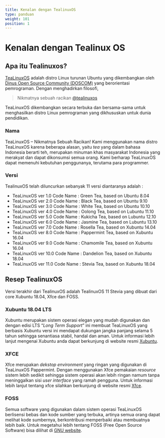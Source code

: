 ```yaml
---
title: Kenalan dengan TealinuxOS
type: panduan
weight: 101
position: 1
---
```


# Kenalan dengan Tealinux OS

## Apa itu Tealinuxos?

[TeaLinuxOS](http://tealinuxos.org/) adalah distro Linux turunan Ubuntu yang dikembangkan oleh [Dinus Open Source Community (DOSCOM)](http://doscom.org/) yang berorientasi pemrograman. Dengan menghadirkan filosofi,

> Nikmatnya sebuah racikan
[@tealinuxos](https://www.instagram.com/doscomedia/)

TeaLinuxOS dikembangkan secara terbuka dan bersama-sama untuk menghasilkan distro Linux pemrograman yang dikhususkan untuk dunia pendidikan.

### Nama

TeaLinuxOS – Nikmatnya Sebuah Racikan!
Kami menggunakan nama distro TeaLinuxOS karena beberapa alasan, yaitu _tea_ yang dalam bahasa Indonesia berarti teh, merupakan minuman khas masyarakat Indonesia yang merakyat dan dapat dikonsumsi semua orang. Kami berharap TeaLinuxOS dapat memenuhi kebutuhan penggunanya, terutama para programmer.

### Versi

TealinuxOS telah diluncurkan sebanyak 11 versi diantaranya adalah :

* TeaLinuxOS ver 1.0 Code Name : Green Tea, based on Ubuntu 8.04
* TeaLinuxOS ver 2.0 Code Name : Black Tea, based on Ubuntu 9.10
* TeaLinuxOS ver 3.0 Code Name : White Tea, based on Ubuntu 10.10
* TeaLinuxOS ver 4.0 Code Name : Oolong Tea, based on Lubuntu 11.10
* TeaLinuxOS ver 5.0 Code Name : Kukicha Tea, based on Lubuntu 12.10
* TeaLinuxOS ver 6.0 Code Name : Jasmine Tea, based on Lubuntu 13.10
* TeaLinuxOS ver 7.0 Code Name : Rosella Tea, based on Xubuntu 14.04
* TeaLinuxOS ver 8.0 Code Name : Pappermint Tea, based on Xubuntu 16.04
* TeaLinuxOS ver 9.0 Code Name : Chamomile Tea, based on Xubuntu 16.04
* TeaLinuxOS ver 10.0 Code Name : Dandelion Tea, based on Xubuntu 18.04
* TeaLinuxOS ver 11.0 Code Name : Stevia Tea, based on Xubuntu 18.04

## Resep TealinuxOS

Versi terakhir dari TealinuxOS adalah TealinuxOS 11 Stevia yang dibuat dari core Xubuntu 18.04, Xfce dan FOSS.

### Xubuntu 18.04 LTS

Xubuntu merupakan sistem operasi elegan yang mudah digunakan dan dengan edisi LTS “_Long Term Support_” ini membuat TeaLinuxOS yang berbasis Xubuntu versi ini mendapat dukungan jangka panjang selama 5 tahun sehingga senantiasa stabil, handal dan aman. Untuk informasi lebih lanjut mengenai Xubuntu anda dapat berkunjung di website resmi [Xubuntu](http://xubuntu.org/).

### XFCE

Xfce merupakan _dekstop environment_ yang ringan yang digunakan di TeaLinuxOS Pappermint. Dengan menggunakan Xfce pemakaian _resource_ sistem lebih sedikit sehingga sistem operasi akan lebih ringan namum tanpa meninggalkan sisi _user interface_ yang ramah pengguna. Untuk informasi lebih lanjut tentang xfce silahkan berkunjung di website resmi [Xfce](http://xfce.org/).

### FOSS

Semua software yang digunakan dalam sistem operasi TeaLinuxOS berlisensi bebas dan kode sumber yang terbuka, artinya semua orang dapat melihat kode sumbernya, berkontribusi memperbaiki atau membuatnya lebih baik. Untuk megetahui lebih tentang FOSS (Free Open Source Software) bisa dilihat di [GNU website](http://gnu.org/).
